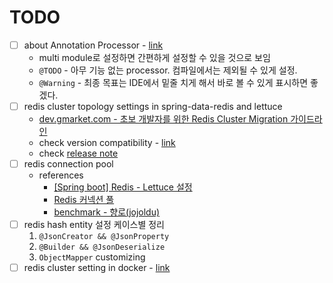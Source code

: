 # TODO

- [ ] about Annotation Processor - [link](https://taes-k.github.io/2021/04/18/java-annotation-processing)
  - multi module로 설정하면 간편하게 설정할 수 있을 것으로 보임
  - `@TODO` - 아무 기능 없는 processor. 컴파일에서는 제외될 수 있게 설정.
  - `@Warning` - 최종 목표는 IDE에서 밑줄 치게 해서 바로 볼 수 있게 표시하면 좋겠다.
- [ ] redis cluster topology settings in spring-data-redis and lettuce
  - [dev.gmarket.com - 초보 개발자를 위한 Redis Cluster Migration 가이드라인](https://dev.gmarket.com/71)
  - check version compatibility - [link](https://github.com/spring-projects/spring-boot/issues/15630)
  - check [release note](https://github.com/lettuce-io/lettuce-core/releases)
- [ ] redis connection pool
  - references
    - [[Spring boot] Redis - Lettuce 설정](https://jronin.tistory.com/126)
    - [Redis 커넥션 풀](https://findmypiece.tistory.com/106)
    - [benchmark - 향로(jojoldu)](https://jojoldu.tistory.com/418)
- [ ] redis hash entity 설정 케이스별 정리
  1. `@JsonCreator && @JsonProperty`
  2. `@Builder && @JsonDeserialize`
  3. `ObjectMapper` customizing
- [ ] redis cluster setting in docker - [link](https://velog.io/@backtony/Spring-Redis-Cluster-구축-및-연동하기)
